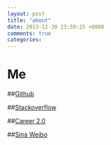 ```yaml
---
layout: post
title: "about"
date: 2013-12-30 23:59:25 +0800
comments: true
categories: 
---
```

Me
=======

##[Github](https://github.com/songyingxinok)

##[Stackoverflow](http://stackoverflow.com/users/1564584/johnma)

##[Career 2.0](http://careers.stackoverflow.com/johnsong)

##[Sina Weibo](http://weibo.com/u/2165948414)